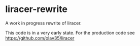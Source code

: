 # liracer-rewrite
A work in progress rewrite of liracer.

This code is in a very early state. For the production code see https://github.com/olav35/liracer
